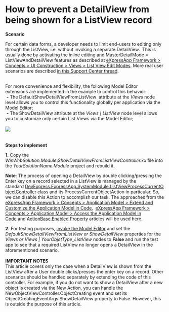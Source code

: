 # How to prevent a DetailView from being shown for a ListView record


<p><strong>Scenario</strong></p>
<p>For certain data forms, a developer needs to limit end-users to editing only through the ListView, i.e. without invoking a separate DetailView.  This is usually done by activating the inline editing and MasterDetailMode = ListViewAndDetailView features as described at <a href="https://documentation.devexpress.com/#eXpressAppFramework/CustomDocument113249">eXpressApp Framework > Concepts > UI Construction > Views > List View Edit Modes</a>. More real user scenarios are described <a href="https://www.devexpress.com/Support/Center/p/S34026">in this Support Center thread</a>.</p>
<p><br />For more convenience and flexibility, the following Model Editor extensions are implemented in the example to control this behavior:<br /> <strong>-</strong> The DefaultShowDetailViewFromListView  attribute at the <em>Views</em> node level allows you to control this functionality globally per application via the Model Editor;<br /> <strong>-</strong> The ShowDetailView attribute at the <em>Views | List</em><em>View</em> node level allows you to customize only certain List Views via the Model Editor;<br /><br /><img src="https://raw.githubusercontent.com/codecentral-examples/how-to-prevent-a-detailview-from-being-shown-for-a-listview-record-e622/13.1.4+/media/f4c032a0-35fa-11e5-80bf-00155d62480c.png"><br /><br /><br /><strong>Steps to </strong><strong>implement<br /></strong></p>
<p><strong>1.</strong> Copy the <em>WinWebSolution.Module\ShowDetailViewFromListViewController.xx</em> file into the <em>YourSolutionName.Module</em> project and rebuild it.</p>
<p><strong>Note</strong>: The process of opening a DetailView by double clicking/pressing the Enter key on a record selected in a ListView is managed by the standard <u><a href="http://www.devexpress.com/Help/?document=ExpressApp/clsDevExpressExpressAppSystemModuleListViewProcessCurrentObjectControllertopic.htm">DevExpress.ExpressApp.SystemModule.ListViewProcessCurrentObjectController</a></u> class and its ProcessCurrentObjectAction in particular. So, we can disable this Action to accomplish our task. The approaches from the <a href="https://documentation.devexpress.com/#eXpressAppFramework/CustomDocument113169">eXpressApp Framework > Concepts > Application Model > Extend and Customize the Application Model in Code</a>,  <a href="https://documentation.devexpress.com/#eXpressAppFramework/CustomDocument112810">eXpressApp Framework > Concepts > Application Model > Access the Application Model in Code</a> and <a href="https://documentation.devexpress.com/#eXpressAppFramework/DevExpressExpressAppActionsActionBase_Enabledtopic">ActionBase.Enabled Property</a> articles will be used here.</p>
<p><strong>2.</strong> For testing purposes, <a href="https://documentation.devexpress.com/eXpressAppFramework/CustomDocument113326.aspx">invoke the Model Editor</a> and set the <em>DefaultShowDetailViewFromListView or ShowDetailView</em> properties for the<em> Views or Views | YourObjetType_ListView</em> nodes to <strong>False</strong> and run the test app to see that a required ListView no longer opens a DetailView in the aforementioned scenario.<br /><br /><strong>IMPORTANT NOTES</strong><br />This article covers only the case when a DetailView is shown from the ListView after a User double clicks/presses the enter key on a record. Other scenarios should be handled separately by extending the code of this controller. For example, if you do not want to show a DetailView after a new object is created via the New Action, you can handle the NewObjectViewController.ObjectCreating event and set its ObjectCreatingEventArgs.ShowDetailView property to False. However, this is outside the purpose of this article.</p>

<br/>


